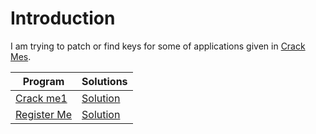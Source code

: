 # Introduction
I am trying to patch or find keys for some of applications given in [Crack Mes](https://crackmes.one/).

Program | Solutions
--------|-----------
[Crack me1](https://crackmes.one/crackme/5c9126c033c5d46ecd37c8f4)| [Solution](https://github.com/rahuldshetty/CrackMe-Solutions/tree/master/crackme%20(patched))
[Register Me](https://crackmes.one/crackme/5e49547033c5d4439bb2db75)| [Solution](https://github.com/rahuldshetty/CrackMe-Solutions/tree/master/register(patched))
